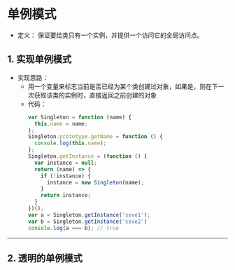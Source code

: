 # 单例模式
  - 定义： 保证要给类只有一个实例，并提供一个访问它的全局访问点。

## 1. 实现单例模式
  - 实现思路：
      - 用一个变量来标志当前是否已经为某个类创建过对象，如果是，则在下一次获取该类的实例时，直接返回之前创建的对象
      - 代码：
        ```js
        var Singleton = function (name) {
          this.name = name;
        };
        Singleton.prototype.getName = function () {
          console.log(this.name);
        };
        Singleton.getInstance = (function () {
          var instance = null;
          return (name) => {
            if (!instance) {
              instance = new Singleton(name);
            }
            return instance;
          }
        })();
        var a = Singleton.getInstance('seve1');
        var b = Singleton.getInstance('seve2')
        console.log(a === b); // true
        ```
---

## 2. 透明的单例模式
